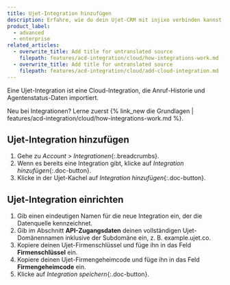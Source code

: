 ```yaml
---
title: Ujet-Integration hinzufügen
description: Erfahre, wie du dein Ujet-CRM mit injixo verbinden kannst, um Daten zu importieren.
product_label:
  - advanced
  - enterprise
related_articles:
  - overwrite_title: Add title for untranslated source
    filepath: features/acd-integration/cloud/how-integrations-work.md
  - overwrite_title: Add title for untranslated source
    filepath: features/acd-integration/cloud/add-cloud-integration.md
---
```


Eine Ujet-Integration ist eine Cloud-Integration, die Anruf-Historie und Agentenstatus-Daten importiert.

Neu bei Integrationen? Lerne zuerst {% link_new die Grundlagen | features/acd-integration/cloud/how-integrations-work.md %}.

## Ujet-Integration hinzufügen

1. Gehe zu _Account > Integrationen_{:.breadcrumbs}.
2. Wenn es bereits eine Integration gibt, klicke auf _Integration hinzufügen_{:.doc-button}.
3. Klicke in der Ujet-Kachel auf _Integration hinzufügen_{:.doc-button}.

## Ujet-Integration einrichten

1. Gib einen eindeutigen Namen für die neue Integration ein, der die Datenquelle kennzeichnet.
2. Gib im Abschnitt **API-Zugangsdaten** deinen vollständigen Ujet-Domänennamen inklusive der Subdomäne ein, z.&nbsp;B. example.ujet.co.
3. Kopiere deinen Ujet-Firmenschlüssel und füge ihn in das Feld **Firmenschlüssel** ein.
4. Kopiere deinen Ujet-Firmengeheimcode und füge ihn in das Feld **Firmengeheimcode** ein.
5. Klicke auf _Integration speichern_{:.doc-button}.
